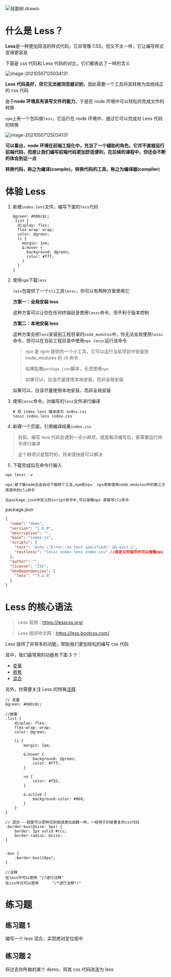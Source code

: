 ![技能树.drawio](./assets/20210507101924.png)

# 什么是 Less？

**Less**是一种更加简洁的样式代码，它非常像 CSS，但又不太一样，它让编写样式变得更容易

下面是 css 代码和 Less 代码的对比，它们都表达了一样的含义

![image-20210507125034131](./assets/20210507125034.png)

**Less 代码虽好，但它无法被浏览器识别**，因此需要一个工具将其转换为血统纯正的 css 代码

由于**node 环境具有读写文件的能力**，于是在 node 环境中可以轻松的完成文件的转换

`npm`上有一个包叫做`less`，它运行在 node 环境中，通过它可以完成对 Less 代码的转换

![image-20210507125034131](./assets/20210507105107.png)

**可以看出，node 环境在前端工程化中，充当了一个辅助的角色，它并不直接运行前端代码，而是让我们编写前端代码更加舒适便利，在后续的课程中，你还会不断的体会到这一点**

**转换代码，称之为编译(compile)，转换代码的工具，称之为编译器(compiler)**

# 体验 Less

1. 新建`index.less`文件，编写下面的`less`代码

   ```less
   @green: #008c8c;
   .list {
     display: flex;
     flex-wrap: wrap;
     color: @green;
     li {
       margin: 1em;
       &:hover {
         background: @green;
         color: #fff;
       }
     }
   }
   ```

2. 使用`npm`下载`less`

   `less`包提供了一个`cli`工具`lessc`，你可以有两种方案使用它

   **方案一：全局安装 less**

   这种方案可以让你在任何终端目录使用`lessc`命令，但不利于版本控制

   **方案二：本地安装 less**

   这种方案会把`less`安装到工程目录的`node_modules`中，你无法全局使用`lessc`命令，但可以在当前工程目录中使用`npx lessc`运行该命令

   > npx 是 npm 提供的一个小工具，它可以运行当前项目中安装到 node_modules 的 cli 命令
   >
   > 如果配置`package.json`脚本，无须使用`npx`
   >
   > 如果可以，应该尽量使用本地安装，而非全局安装

   如果可以，应该尽量使用本地安装，而非全局安装

3. 使用`lessc`命令，对编写的`less`文件进行编译

   ```shell
   # 将 index.less 编译成为 index.css
   lessc index.less index.css
   ```

4. 新建一个页面，引用编译结果`index.css`

> 目前，编写 less 代码会遇到一点小麻烦，就是每次编写后，都需要运行命令进行编译
>
> 这个麻烦只是暂时的，将来很快就可以解决

5. 下载完成后在命令行输入

```
npx lessc -v

npx:是下载node后会自动下载两个工具,npm和npx  npx用来使用node_modules中的第三方库提供的cli命令

在package,json中定义的script命令中,可以省略npx 直接写cli命令
```

package.json

```json
{
  "name": "demo",
  "version": "1.0.0",
  "description": "",
  "main": "index.js",
  "scripts": {
    "test": "echo \"Error: no test specified\" && exit 1",
    "testlessc": "lessc index.less index.css" //自定义的指令中可以省略npx
  },
  "author": "",
  "license": "ISC",
  "devDependencies": {
    "less": "^4.2.0"
  }
}
```

# Less 的核心语法

> Less 官网：https://lesscss.org/
>
> Less 民间中文网：https://less.bootcss.com/

Less 提供了非常多的功能，帮助我们更加轻松的编写 css 代码

其中，我们最常用的功能有下面 3 个：

- [变量](https://less.bootcss.com/#%E5%8F%98%E9%87%8F%EF%BC%88variables%EF%BC%89)
- [嵌套](https://less.bootcss.com/#%E5%B5%8C%E5%A5%97%EF%BC%88nesting%EF%BC%89)
- [混合](https://less.bootcss.com/#%E6%B7%B7%E5%90%88%EF%BC%88mixins%EF%BC%89)

另外，你需要关注 Less 的特殊[注释](https://less.bootcss.com/#%E6%B3%A8%E9%87%8A%EF%BC%88comments%EF%BC%89)

```less
// 变量
@green: #008c8c;

//嵌套
.list {
    display: flex;
    flex-wrap: wrap;
    color: @green;

    li {
        margin: 1em;

        &:hover {
            background: @green;
            color: #fff;
        }

        >a {
            color: #f55;
        }

        &.active {
            background-color: #666;
        }
    }
}

// 混合---就是可以把样式封装成类似函数一样，一般用于封装重复的css代码
.border-box(@size: 5px) {
    border: 1px solid #ccc;
    border-radius: @size;
}


.box {
    .border-box(10px);
}

//注释
在less中可以使用 "//进行注释"
在css中只可以使用		"/*进行注释*/"
```

# 练习题

## 练习题 1

编写一个 less 混合，实现绝对定位居中

## 练习题 2

将过去你所做的某个 demo，将其 css 代码改造为 less
